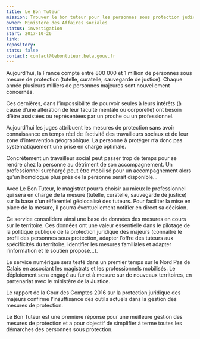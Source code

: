 ```yaml
---
title: Le Bon Tuteur
mission: Trouver le bon tuteur pour les personnes sous protection judiciaire
owner: Ministère des Affaires sociales
status: investigation
start: 2017-10-26
link:
repository:
stats: false
contact: contact@lebontuteur.beta.gouv.fr
---
```


Aujourd’hui, la France compte entre 800 000 et 1 million de personnes sous mesure de protection (tutelle, curatelle, sauvegarde de justice). Chaque année plusieurs milliers de personnes majeures sont nouvellement concernés.

Ces dernières, dans l’impossibilité de pourvoir seules à leurs intérêts (à cause d’une altération de leur faculté mentale ou corporelle) ont besoin d’être assistées ou représentées par un proche ou un professionnel.

Aujourd’hui les juges attribuent les mesures de protection sans avoir connaissance en temps réel de l’activité des travailleurs sociaux et de leur zone d’intervention géographique. La personne à protéger n’a donc pas systématiquement une prise en charge optimale.

Concrètement un travailleur social peut passer trop de temps pour se rendre chez la personne au détriment de son accompagnement. Un professionnel surchargé peut être mobilisé pour un accompagnement alors qu’un homologue plus près de la personne serait disponible…

Avec Le Bon Tuteur, le magistrat pourra choisir au mieux le professionnel qui sera en charge de la mesure (tutelle, curatelle, sauvegarde de justice) sur la base d’un référentiel géolocalisé des tuteurs. Pour faciliter la mise en place de la mesure, il pourra éventuellement notifier en direct sa décision.

Ce service consolidera ainsi une base de données des mesures en cours sur le territoire. Ces données ont une valeur essentielle dans le pilotage de la politique publique de la protection juridique des majeurs (connaître le profil des personnes sous protection, adapter l’offre des tuteurs aux spécificités du territoire, identifier les mesures familiales et adapter l’information et le soutien proposé…).

Le service numérique sera testé dans un premier temps sur le Nord Pas de Calais en associant les magistrats et les professionnels mobilisés. Le déploiement sera engagé au fur et à mesure sur de nouveaux territoires, en partenariat avec le ministère de la Justice.

Le rapport de la Cour des Comptes 2016 sur la protection juridique des majeurs confirme l’insuffisance des outils actuels dans la gestion des mesures de protection.

Le Bon Tuteur est une première réponse pour une meilleure gestion des mesures de protection et a pour objectif de simplifier à terme toutes les démarches des personnes sous protection.
